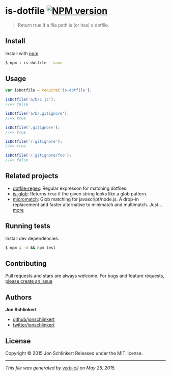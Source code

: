 # is-dotfile [![NPM version](https://badge.fury.io/js/is-dotfile.svg)](http://badge.fury.io/js/is-dotfile)

> Return true if a file path is (or has) a dotfile.

## Install

Install with [npm](https://www.npmjs.com/)

```sh
$ npm i is-dotfile --save
```

## Usage

```js
var isDotfile = require('is-dotfile');

isDotfile('a/b/c.js');
//=> false

isDotfile('a/b/.gitignore');
//=> true

isDotfile('.gitignore');
//=> true

isDotfile('/.gitignore');
//=> true

isDotfile('/.gitignore/foo');
//=> false
```

## Related projects

* [dotfile-regex](https://github.com/regexps/dotfile-regex): Regular expresson for matching dotfiles.
* [is-glob](https://github.com/jonschlinkert/is-glob): Returns `true` if the given string looks like a glob pattern.
* [micromatch](https://github.com/jonschlinkert/micromatch): Glob matching for javascript/node.js. A drop-in replacement and faster alternative to minimatch and multimatch. Just… [more](https://github.com/jonschlinkert/micromatch)

## Running tests

Install dev dependencies:

```sh
$ npm i -d && npm test
```

## Contributing

Pull requests and stars are always welcome. For bugs and feature requests, [please create an issue](https://github.com/jonschlinkert/is-dotfile/issues/new)

## Authors

**Jon Schlinkert**

+ [github/jonschlinkert](https://github.com/jonschlinkert)
+ [twitter/jonschlinkert](http://twitter.com/jonschlinkert)

## License

Copyright © 2015 Jon Schlinkert
Released under the MIT license.

***

_This file was generated by [verb-cli](https://github.com/assemble/verb-cli) on May 25, 2015._